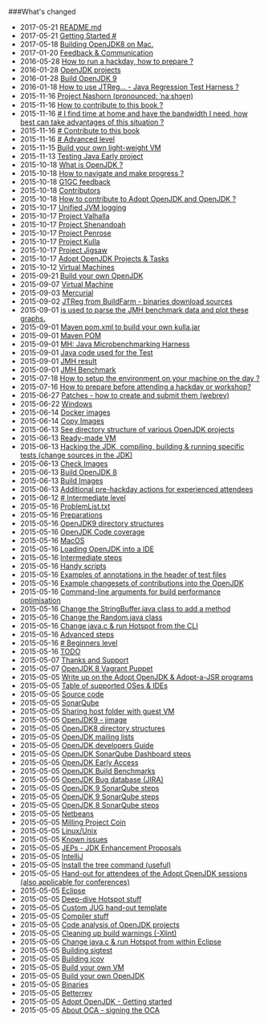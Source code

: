 ###What's changed


* 2017-05-21 [README.md](README.md)
* 2017-05-21 [Getting Started #](quickstart.md)
* 2017-05-18 [Building OpenJDK8 on Mac.](virtual-machines/build_openjdk_jdk8u_virtual_box.md)
* 2017-01-20 [Feedback & Communication](feedback.md)
* 2016-05-28 [ How to run a hackday, how to prepare ?](how-to-navigate/how_to_run_a_hackday,_how_to_prepare.md)
* 2016-01-28 [OpenJDK projects](openjdk-projects/openjdk_projects.md)
* 2016-01-28 [Build OpenJDK 9](binaries/build_openjdk_9.md)
* 2016-01-18 [How to use JTReg… - Java Regression Test Harness ?](intermediate-steps/how_to_use_jtreg_-_java_regression_test_harness.md)
* 2015-11-16 [Project Nashorn (pronounced: ˈnaːshɔɐ̯n)](openjdk-projects/nashorn.md)
* 2015-11-16 [How to contribute to this book ?](how-to-navigate/contribute.md)
* 2015-11-16 [# I find time at home and have the bandwidth I need, how best can take advantages of this situation ?](how-to-navigate/free-time-ample-bandwidth.md)
* 2015-11-16 [# Contribute to this book](how-to-navigate/contribute_to_this_book.md)
* 2015-11-16 [# Advanced level](how-to-navigate/advanced-level.md)
* 2015-11-15 [Build your own light-weight VM](virtual-machines/build_your_own_lightweight_vm.md)
* 2015-11-13 [Testing Java Early project](intermediate-steps/testing_java_early_project.md)
* 2015-10-18 [What is OpenJDK ?](adopt-openjdk-getting-started/what_is_openjdk.md)
* 2015-10-18 [How to navigate and make progress ?](how-to-navigate/how-to-navigate-and-make-progress.md)
* 2015-10-18 [G1GC feedback](adoptopenjdk-projects/g1gc_feedback.md)
* 2015-10-18 [Contributors](contributors.md)
* 2015-10-18 [ How to contribute to Adopt OpenJDK and OpenJDK ?](how-to-navigate/how_to_contribute_to_adopt_openjdk_and_openjdk.md)
* 2015-10-17 [Unified JVM logging](adoptopenjdk-projects/unified_jvm_logging.md)
* 2015-10-17 [Project Valhalla](openjdk-projects/valhalla.md)
* 2015-10-17 [Project Shenandoah](openjdk-projects/shenandoah.md)
* 2015-10-17 [Project Penrose](openjdk-projects/penrose.md)
* 2015-10-17 [Project Kulla](openjdk-projects/kulla/kulla.md)
* 2015-10-17 [Project Jigsaw](openjdk-projects/jigsaw/jigsaw.md)
* 2015-10-17 [Adopt OpenJDK Projects & Tasks](adoptopenjdk-projects/adopt_openjdk_projects.md)
* 2015-10-12 [Virtual Machines](virtual-machines/virtual_machines.md)
* 2015-09-21 [Build your own OpenJDK](binaries/build_your_own_openjdk.md)
* 2015-09-07 [Virtual Machine](known-issues/known_issues_virtual_machine.md)
* 2015-09-03 [Mercurial](known-issues/known_issues_mercurial.md)
* 2015-09-02 [JTReg from BuildFarm - binaries download sources](binaries/jtreg_from_buildfarm.md)
* 2015-09-01 [is used to parse the JMH benchmark data and plot these graphs.](openjdk-projects/jmh/analysisusingR.md)
* 2015-09-01 [Maven pom.xml to build your own kulla.jar](openjdk-projects/kulla/kulla-pom-xml.md)
* 2015-09-01 [Maven POM](openjdk-projects/jmh/maven-dependencies.md)
* 2015-09-01 [MH: Java Microbenchmarking Harness](openjdk-projects/jmh/jmh.md)
* 2015-09-01 [Java code used for the Test](openjdk-projects/jmh/system-under-test.md)
* 2015-09-01 [JMH result](openjdk-projects/jmh/jmh-result.md)
* 2015-09-01 [JMH Benchmark](openjdk-projects/jmh/jmh-benchmark.md)
* 2015-07-18 [ How to setup the environment on your machine on the day ?](how-to-navigate/prepare-an-environment-machine.md)
* 2015-07-16 [How to prepare before attending a hackday or workshop?](how-to-navigate/prepare-before-hackday.md)
* 2015-06-27 [Patches - how to create and submit them (webrev)](intermediate-steps/patches_-_how_to_create_and_submit_them_webrev.md)
* 2015-06-22 [Windows](known-issues/known_issues_windows.md)
* 2015-06-14 [Docker images](docker-images/docker-images.md)
* 2015-06-14 [Copy Images](docker-images/copy-images.md)
* 2015-06-13 [See directory structure of various OpenJDK projects](intermediate-steps/see_directory_structure_of_various_openjdk_projects.md)
* 2015-06-13 [Ready-made VM](virtual-machines/ready-made_vm.md)
* 2015-06-13 [Hacking the JDK, compiling, building & running specific tests (change sources in the JDK)](intermediate-steps/hacking_the_jdk,_compiling,_building_&_running_specific_tests_change_sources_in_the_jdk.md)
* 2015-06-13 [Check Images](docker-images/check-images.md)
* 2015-06-13 [Build OpenJDK 8](binaries/build_openjdk_8.md)
* 2015-06-13 [Build Images](docker-images/build-images.md)
* 2015-06-13 [Additional pre-hackday actions for experienced attendees](how-to-navigate/additional-pre-hackday-actions-experienced.md)
* 2015-06-12 [# Intermediate level](how-to-navigate/intermediate-level.md)
* 2015-05-16 [ProblemList.txt](intermediate-steps/problems.txt.md)
* 2015-05-16 [Preparations](intermediate-steps/preparations.md)
* 2015-05-16 [OpenJDK9 directory structures](intermediate-steps/openjdk9_directory_structures.md)
* 2015-05-16 [OpenJDK Code coverage](advanced-steps/openjdk_code_coverage.md)
* 2015-05-16 [MacOS](known-issues/known_issues_macos.md)
* 2015-05-16 [Loading OpenJDK into a IDE](source-code/loading_openjdk_into_ide.md)
* 2015-05-16 [Intermediate steps](intermediate-steps/intermediate_steps.md)
* 2015-05-16 [Handy scripts](handy-scripts-for-OpenJDK-developers.md)
* 2015-05-16 [Examples of annotations in the header of test files](intermediate-steps/test-annotations.md)
* 2015-05-16 [Example changesets of contributions into the OpenJDK](intermediate-steps/example_changesets_of_contributions_into_the_openjdk.md)
* 2015-05-16 [Command-line arguments for build performance optimisation](advanced-steps/command-line_arguments_for_build_performance_optimisation.md)
* 2015-05-16 [Change the StringBuffer.java class to add a method](intermediate-steps/change_the_stringbufferjava_class_to_add_a_new_method.md)
* 2015-05-16 [Change the Random.java class](intermediate-steps/change_the_randomjava_class.md)
* 2015-05-16 [Change java.c & run Hotspot from the CLI](advanced-steps/change_javac_&_run_hotspot_from_the_cli.md)
* 2015-05-16 [Advanced steps](advanced-steps/advanced_steps.md)
* 2015-05-16 [# Beginners level](how-to-navigate/beginners-level.md)
* 2015-05-16 [ TODO](virtual-machines/TODO.md)
* 2015-05-07 [Thanks and Support](thanks_and_support.md)
* 2015-05-07 [OpenJDK 8 Vagrant Puppet](virtual-machines/adoptjdk_puppet_vm.md)
* 2015-05-05 [Write up on the Adopt OpenJDK & Adopt-a-JSR programs](adopt-openjdk-getting-started/write_up_on_the_adopt_openjdk_&_adopt-a-jsr_programs.md)
* 2015-05-05 [Table of supported OSes & IDEs](adopt-openjdk-getting-started/table_of_supported_oses_&_ides.md)
* 2015-05-05 [Source code](source-code/source_code.md)
* 2015-05-05 [SonarQube](known-issues/known_issues_sonarqube.md)
* 2015-05-05 [Sharing host folder with guest VM](virtual-machines/sharing_host_folder_with_guest_vm.md)
* 2015-05-05 [OpenJDK9 - jimage](intermediate-steps/openjdk9-jimage.md)
* 2015-05-05 [OpenJDK8 directory structures](intermediate-steps/openjdk8_directory_structures.md)
* 2015-05-05 [OpenJDK mailing lists](openjdk-mailing-lists.md)
* 2015-05-05 [OpenJDK developers Guide](intermediate-steps/openjdk_developers_guide.md)
* 2015-05-05 [OpenJDK SonarQube Dashboard steps](intermediate-steps/openjdk_sonarqube_dashboard_steps.md)
* 2015-05-05 [OpenJDK Early Access](binaries/openjdk_early_access.md)
* 2015-05-05 [OpenJDK Build Benchmarks](adopt-openjdk-getting-started/openjdk-build-benchmarks.md)
* 2015-05-05 [OpenJDK Bug database (JIRA)](adopt-openjdk-getting-started/openjdk_bug_database_jira.md)
* 2015-05-05 [OpenJDK 9 SonarQube steps](intermediate-steps/openjdk_9_sonarqube_steps.md)
* 2015-05-05 [OpenJDK 9 SonarQube steps](intermediate-steps/openjdk9_sonarqube_steps.md)
* 2015-05-05 [OpenJDK 8 SonarQube steps](intermediate-steps/openjdk8_sonarqube_steps.md)
* 2015-05-05 [Netbeans](source-code/loading_openjdk_in_netbeans.md)
* 2015-05-05 [Milling Project Coin](intermediate-steps/milling_project_coin.md)
* 2015-05-05 [Linux/Unix](known-issues/known_issues_linuxunix.md)
* 2015-05-05 [Known issues](known-issues/known_issues.md)
* 2015-05-05 [JEPs - JDK Enhancement Proposals](intermediate-steps/jeps_-_jdk_enhancement_proposals.md)
* 2015-05-05 [IntelliJ](source-code/loading_openjdk_in_intellij.md)
* 2015-05-05 [Install the tree command (useful)](adopt-openjdk-getting-started/install_the_tree_command.md)
* 2015-05-05 [Hand-out for attendees of the Adopt OpenJDK sessions (also applicable for conferences)](adopt-openjdk-getting-started/hand-out_for_attendees_of_the_adopt_openjdk_sessions_also_applicable_for_conferences.md)
* 2015-05-05 [Eclipse](source-code/loading_openjdk_in_eclipse.md)
* 2015-05-05 [Deep-dive Hotspot stuff](advanced-steps/deep-dive_hotspot_stuff.md)
* 2015-05-05 [Custom JUG hand-out template](adopt-openjdk-getting-started/custom_jug_hand-out_template.md)
* 2015-05-05 [Compiler stuff](advanced-steps/compiler_stuff.md)
* 2015-05-05 [Code analysis of OpenJDK projects](intermediate-steps/code_analysis_of_openjdk_projects.md)
* 2015-05-05 [Cleaning up build warnings (-Xlint)](intermediate-steps/cleaning_up_build_warnings.md)
* 2015-05-05 [Change java.c & run Hotspot from within Eclipse](advanced-steps/change_javac_&_run_hotspot_from_within_eclipse.md)
* 2015-05-05 [Building sigtest](advanced-steps/building_sigtest.md)
* 2015-05-05 [Building jcov](advanced-steps/building_jcov.md)
* 2015-05-05 [Build your own VM](virtual-machines/build_your_own_vm.md)
* 2015-05-05 [Build your own OpenJDK](virtual-machines/build_your_own_openjdk.md)
* 2015-05-05 [Binaries](binaries/binaries.md)
* 2015-05-05 [Betterrev](adoptopenjdk-projects/adoptopenjdk_projects_betterrev.md)
* 2015-05-05 [Adopt OpenJDK - Getting started](adopt-openjdk-getting-started/adopt_openjdk_-_getting_started.md)
* 2015-05-05 [About OCA - signing the OCA](adopt-openjdk-getting-started/about_oca_-_signing_the_oca.md)
